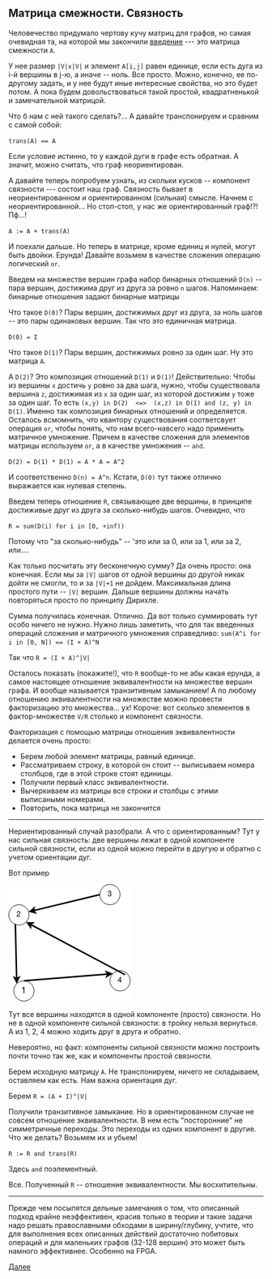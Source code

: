 ## Матрица смежности. Связность

Человечество придумало чертову кучу матриц для графов, но самая очевидная та, на которой мы закончили [введение](intro.md) --- это матрица смежности `A`.

У нее размер `|V|x|V|` и элемент `A[i,j]` равен единице, если есть дуга из i-й вершины в j-ю, а иначе -- ноль. Все просто. Можно, конечно, ее по-другому задать, и у нее будут иные интересные свойства, но это будет потом. А пока будем довольствоваться такой простой, квадратненькой и замечательной матрицой.

Что б нам с ней такого сделать?... А давайте транспонируем и сравним с самой собой:

`trans(A) == A`

Если условие истинно, то у каждой дуги в графе есть обратная. А значит, можно считать, что граф неориентирован.

А давайте теперь попробуем узнать, из скольки кусков -- компонент связности --- состоит наш граф. Связность бывает в неориентированном и ориентированном (сильная) смысле. Начнем с неориентированной... Но стоп-стоп, у нас же ориентированный граф!?! Пф...!

`A := A + trans(A)` 

И поехали дальше.
Но теперь в матрице, кроме единиц и нулей, могут быть двойки. Ерунда! Давайте возьмем в качестве сложения операцию логический `or`.

Введем на множестве вершин графа набор бинарных отношений `D(n)` -- пара вершин, достижима друг из друга за ровно `n` шагов. Напоминаем: бинарные отношения задают бинарные матрицы

Что такое `D(0)`? Пары вершин, достижимых друг из друга, за ноль шагов -- это пары одинаковых вершин. Так что это единичная матрица. 

`D(0) = I`

Что такое `D(1)`? Пары вершин, достижимых ровно за один шаг. Ну это матрица `A`.

А `D(2)`? Это композиция отношений `D(1)` и `D(1)`! Действительно:
Чтобы из вершины `x` достичь `y` ровно за два шага, нужно, чтобы существовала вершина `z`, достижимая из `x` за один шаг, из которой достижим `y` тоже за один шаг. То есть `(x,y) in D(2)  <=>  (x,z) in D(1) and (z, y) in D(1)`. Именно так композиция бинарных отношений и определяется. Осталось всмомнить, что квантору существования соответсвует операция `or`, чтобы понять, что нам всего-навсего надо применить матричное умножение. Причем в качестве сложения для элементов матрицы используем `or`, а в качестве умножения -- `and`.

`D(2) = D(1) * D(1) = A * A = A^2`

И соответственно `D(n) = A^n`. Кстати, `D(0)` тут также отлично выражается как нулевая степень.

Введем теперь отношение `R`, связывающее две вершины, в принципе достиживые друг из друга за сколько-нибудь шагов. Очевидно, что

`R = sum(D(i) for i in [0, +inf))`

Потому что "за сколько-нибудь" -- 'это или за 0, или за 1, или за 2, или.... 

Как только посчитать эту бесконечную сумму? Да очень просто: она конечная.
Если мы за `|V|` шагов от одной вершины до другой никак дойти не смогли, то и за `|V|+1` не дойдем. Максимальная длина простого пути -- `|V|` вершин. Дальше вершины должны начать повторяться просто по принципу Дирихле.

Сумма получилась конечная. Отлично. Да вот только суммировать тут особо ничего не нужно. Нужно лишь заметить, что для так введенных операций сложения и матричного умножения справедливо:
`sum(A^i for i in [0, N]) == (I + A)^N`

Так что `R = (I + A)^|V|`

Осталось показать (покажите!), что `R` вообще-то не абы какая ерунда, а самое настоящее отношение эквивалентности на множестве вершин графа. И вообще называется транзитивным замыканием!
А по любому отношению эквивалентности на множестве можно провести факторизацию это множества... ух! Короче: вот сколько элементов в фактор-множестве `V/R` столько и компонент связности.

Факторизация с помощью матрицы отношения эквивалентности делается очень просто:
- Берем любой элемент матрицы, равный единице. 
- Рассматриваем строку, в которой он стоит -- выписываем номера столбцов, где в этой строке стоят единицы. 
- Получили первый класс эквивалентности. 
- Вычеркиваем из матрицы все строки и столбцы с этими выписаными номерами.
- Повторить, пока матрица не закончится

-----
Нериентированный случай разобрали. А что с ориентированным? Тут у нас сильная связность: две вершины лежат в одной компоненте сильной связности, если из одной можно перейти в другую и обратно с учетом ориентации дуг. 

Вот пример

![Diagram](graphs/connectivity.png)

Тут все вершины находятся в одной компоненте (просто) связности. Но не в одной компоненте сильной связности: в тройку нельзя вернуться.
А из 1, 2, 4 можно ходить друг в друга и обратно.

Невероятно, но факт: компоненты сильной связности можно построить почти точно так же, как и компоненты простой связности.

Берем исходную матрицу `A`. Не транспонируем, ничего не складываем, оставляем как есть. Нам важна ориентация дуг.

Берем `R = (A + I)^|V|`

Получили транзитивное замыкание. Но в ориентированном случае не совсем отношение эквивалентности. В нем есть "посторонние" не симметричные переходы. Это переходы из одних компонент в другие. Что же делать? Возьмем их и убьем!

`R := R and trans(R)`

Здесь `and` поэлементный. 

Все. Полученный `R` -- отношение эквивалентности. Мы восхитительны.

-----------------------
Прежде чем посыпятся дельные замечания о том, что описанный подход крайне неэффективен, красив только в теории и такие задачи надо решать православными обходами в ширину/глубину,
учтите, что для выполнения всех описанных действий достаточно побитовых операций и для маленьких графов (32-128 вершин) это может быть намного эффективнее. Особенно на FPGA.  

[Далее](Part2.md)


